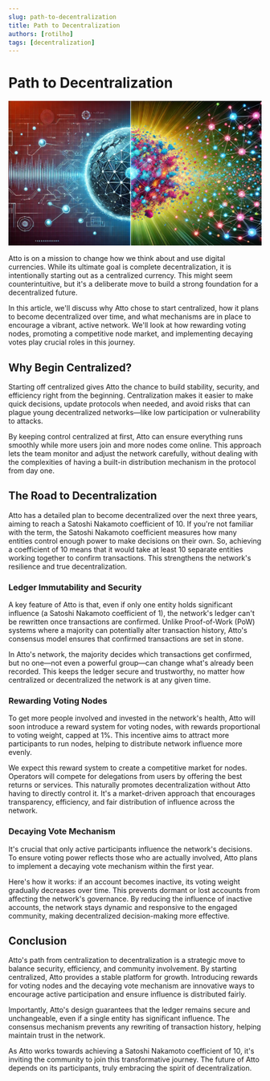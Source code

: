 ```yaml
---
slug: path-to-decentralization
title: Path to Decentralization
authors: [rotilho]
tags: [decentralization]
---
```


# Path to Decentralization

![Decentralization](./decentralization.webp)

Atto is on a mission to change how we think about and use digital currencies. While its ultimate goal is complete decentralization, it is intentionally starting out as a centralized currency. This might seem counterintuitive, but it's a deliberate move to build a strong foundation for a decentralized future.

In this article, we'll discuss why Atto chose to start centralized, how it plans to become decentralized over time, and what mechanisms are in place to encourage a vibrant, active network. We'll look at how rewarding voting nodes, promoting a competitive node market, and implementing decaying votes play crucial roles in this journey.

<!-- truncate -->

## Why Begin Centralized?

Starting off centralized gives Atto the chance to build stability, security, and efficiency right from the beginning. Centralization makes it easier to make quick decisions, update protocols when needed, and avoid risks that can plague young decentralized networks—like low participation or vulnerability to attacks.

By keeping control centralized at first, Atto can ensure everything runs smoothly while more users join and more nodes come online. This approach lets the team monitor and adjust the network carefully, without dealing with the complexities of having a built-in distribution mechanism in the protocol from day one.

## The Road to Decentralization

Atto has a detailed plan to become decentralized over the next three years, aiming to reach a Satoshi Nakamoto coefficient of 10. If you're not familiar with the term, the Satoshi Nakamoto coefficient measures how many entities control enough power to make decisions on their own. So, achieving a coefficient of 10 means that it would take at least 10 separate entities working together to confirm transactions. This strengthens the network's resilience and true decentralization.

### Ledger Immutability and Security

A key feature of Atto is that, even if only one entity holds significant influence (a Satoshi Nakamoto coefficient of 1), the network's ledger can't be rewritten once transactions are confirmed. Unlike Proof-of-Work (PoW) systems where a majority can potentially alter transaction history, Atto's consensus model ensures that confirmed transactions are set in stone.

In Atto's network, the majority decides which transactions get confirmed, but no one—not even a powerful group—can change what's already been recorded. This keeps the ledger secure and trustworthy, no matter how centralized or decentralized the network is at any given time.

### Rewarding Voting Nodes

To get more people involved and invested in the network's health, Atto will soon introduce a reward system for voting nodes, with rewards proportional to voting weight, capped at 1%. This incentive aims to attract more participants to run nodes, helping to distribute network influence more evenly.

We expect this reward system to create a competitive market for nodes. Operators will compete for delegations from users by offering the best returns or services. This naturally promotes decentralization without Atto having to directly control it. It's a market-driven approach that encourages transparency, efficiency, and fair distribution of influence across the network.

### Decaying Vote Mechanism

It's crucial that only active participants influence the network's decisions. To ensure voting power reflects those who are actually involved, Atto plans to implement a decaying vote mechanism within the first year.

Here's how it works: if an account becomes inactive, its voting weight gradually decreases over time. This prevents dormant or lost accounts from affecting the network's governance. By reducing the influence of inactive accounts, the network stays dynamic and responsive to the engaged community, making decentralized decision-making more effective.

## Conclusion

Atto's path from centralization to decentralization is a strategic move to balance security, efficiency, and community involvement. By starting centralized, Atto provides a stable platform for growth. Introducing rewards for voting nodes and the decaying vote mechanism are innovative ways to encourage active participation and ensure influence is distributed fairly.

Importantly, Atto's design guarantees that the ledger remains secure and unchangeable, even if a single entity has significant influence. The consensus mechanism prevents any rewriting of transaction history, helping maintain trust in the network.

As Atto works towards achieving a Satoshi Nakamoto coefficient of 10, it's inviting the community to join this transformative journey. The future of Atto depends on its participants, truly embracing the spirit of decentralization.